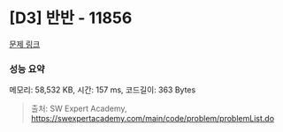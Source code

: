 # [D3] 반반 - 11856 

[문제 링크](https://swexpertacademy.com/main/code/problem/problemDetail.do?contestProbId=AXjS1GXqZ8gDFATi) 

### 성능 요약

메모리: 58,532 KB, 시간: 157 ms, 코드길이: 363 Bytes



> 출처: SW Expert Academy, https://swexpertacademy.com/main/code/problem/problemList.do